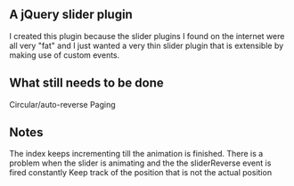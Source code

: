 ## A jQuery slider plugin
I created this plugin because the slider plugins I found on the internet were all very "fat" and I just wanted a very
thin slider plugin that is extensible by making use of custom events.

## What still needs to be done
Circular/auto-reverse
Paging

## Notes
The index keeps incrementing till the animation is finished.
There is a problem when the slider is animating and the the sliderReverse event is fired constantly
Keep track of the position that is not the actual position